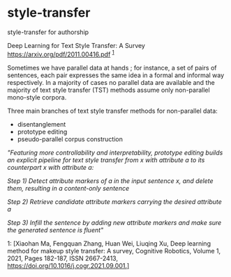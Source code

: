 # style-transfer
style-transfer for authorship 

Deep Learning for Text Style Transfer: A Survey https://arxiv.org/pdf/2011.00416.pdf <sup>[1](#tst1)</sup>

Sometimes we have parallel data at hands ; for instance, a set of pairs of sentences, each pair expresses the same idea in a formal and informal way respectively. In a majority of cases no parallel data are available and the majority of text style transfer (TST) methods assume only non-parallel mono-style corpora. 

Three main branches of text style transfer methods for non-parallel data:

* disentanglement 
* prototype editing
* pseudo-parallel corpus construction 

*"Featuring more controllability and interpretability, prototype editing builds an explicit pipeline for text style transfer from x with attribute a to its counterpart x with attribute a:*

*Step 1) Detect attribute markers of a in the input sentence x, and delete them, resulting
in a content-only sentence*

*Step 2) Retrieve candidate attribute markers carrying the desired attribute a*

*Step 3) Infill the sentence by adding new attribute markers and make sure the generated
sentence is fluent"*

<a name="tst1">1</a>: [Xiaohan Ma, Fengquan Zhang, Huan Wei, Liuqing Xu,
Deep learning method for makeup style transfer: A survey,
Cognitive Robotics,
Volume 1,
2021,
Pages 182-187,
ISSN 2667-2413,
https://doi.org/10.1016/j.cogr.2021.09.001.]
